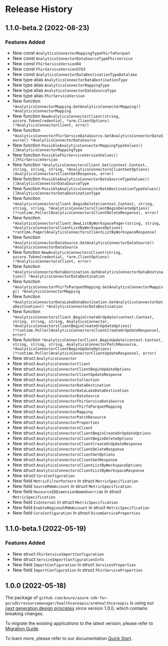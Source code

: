 # Release History

## 1.1.0-beta.2 (2022-08-23)
### Features Added

- New const `AnalyticsConnectorMappingTypeFhirToParquet`
- New const `AnalyticsConnectorDataSourceTypeFhirservice`
- New const `FhirServiceVersionR4`
- New const `FhirServiceVersionSTU3`
- New const `AnalyticsConnectorDataDestinationTypeDatalake`
- New type alias `AnalyticsConnectorDataDestinationType`
- New type alias `AnalyticsConnectorMappingType`
- New type alias `AnalyticsConnectorDataSourceType`
- New type alias `FhirServiceVersion`
- New function `*AnalyticsConnectorMapping.GetAnalyticsConnectorMapping() *AnalyticsConnectorMapping`
- New function `NewAnalyticsConnectorClient(string, azcore.TokenCredential, *arm.ClientOptions) (*AnalyticsConnectorClient, error)`
- New function `*AnalyticsConnectorFhirServiceDataSource.GetAnalyticsConnectorDataSource() *AnalyticsConnectorDataSource`
- New function `PossibleAnalyticsConnectorMappingTypeValues() []AnalyticsConnectorMappingType`
- New function `PossibleFhirServiceVersionValues() []FhirServiceVersion`
- New function `*AnalyticsConnectorsClient.Get(context.Context, string, string, string, *AnalyticsConnectorsClientGetOptions) (AnalyticsConnectorsClientGetResponse, error)`
- New function `PossibleAnalyticsConnectorDataSourceTypeValues() []AnalyticsConnectorDataSourceType`
- New function `PossibleAnalyticsConnectorDataDestinationTypeValues() []AnalyticsConnectorDataDestinationType`
- New function `*AnalyticsConnectorsClient.BeginDelete(context.Context, string, string, string, *AnalyticsConnectorsClientBeginDeleteOptions) (*runtime.Poller[AnalyticsConnectorsClientDeleteResponse], error)`
- New function `*AnalyticsConnectorsClient.NewListByWorkspacePager(string, string, *AnalyticsConnectorsClientListByWorkspaceOptions) *runtime.Pager[AnalyticsConnectorsClientListByWorkspaceResponse]`
- New function `*AnalyticsConnectorDataSource.GetAnalyticsConnectorDataSource() *AnalyticsConnectorDataSource`
- New function `NewAnalyticsConnectorsClient(string, azcore.TokenCredential, *arm.ClientOptions) (*AnalyticsConnectorsClient, error)`
- New function `*AnalyticsConnectorDataDestination.GetAnalyticsConnectorDataDestination() *AnalyticsConnectorDataDestination`
- New function `*AnalyticsConnectorFhirToParquetMapping.GetAnalyticsConnectorMapping() *AnalyticsConnectorMapping`
- New function `*AnalyticsConnectorDataLakeDataDestination.GetAnalyticsConnectorDataDestination() *AnalyticsConnectorDataDestination`
- New function `*AnalyticsConnectorsClient.BeginCreateOrUpdate(context.Context, string, string, string, AnalyticsConnector, *AnalyticsConnectorsClientBeginCreateOrUpdateOptions) (*runtime.Poller[AnalyticsConnectorsClientCreateOrUpdateResponse], error)`
- New function `*AnalyticsConnectorClient.BeginUpdate(context.Context, string, string, string, AnalyticsConnectorPatchResource, *AnalyticsConnectorClientBeginUpdateOptions) (*runtime.Poller[AnalyticsConnectorClientUpdateResponse], error)`
- New struct `AnalyticsConnector`
- New struct `AnalyticsConnectorClient`
- New struct `AnalyticsConnectorClientBeginUpdateOptions`
- New struct `AnalyticsConnectorClientUpdateResponse`
- New struct `AnalyticsConnectorCollection`
- New struct `AnalyticsConnectorDataDestination`
- New struct `AnalyticsConnectorDataLakeDataDestination`
- New struct `AnalyticsConnectorDataSource`
- New struct `AnalyticsConnectorFhirServiceDataSource`
- New struct `AnalyticsConnectorFhirToParquetMapping`
- New struct `AnalyticsConnectorMapping`
- New struct `AnalyticsConnectorPatchResource`
- New struct `AnalyticsConnectorProperties`
- New struct `AnalyticsConnectorsClient`
- New struct `AnalyticsConnectorsClientBeginCreateOrUpdateOptions`
- New struct `AnalyticsConnectorsClientBeginDeleteOptions`
- New struct `AnalyticsConnectorsClientCreateOrUpdateResponse`
- New struct `AnalyticsConnectorsClientDeleteResponse`
- New struct `AnalyticsConnectorsClientGetOptions`
- New struct `AnalyticsConnectorsClientGetResponse`
- New struct `AnalyticsConnectorsClientListByWorkspaceOptions`
- New struct `AnalyticsConnectorsClientListByWorkspaceResponse`
- New struct `CorsConfiguration`
- New field `MetricFilterPattern` in struct `MetricSpecification`
- New field `SourceMdmAccount` in struct `MetricSpecification`
- New field `ResourceIDDimensionNameOverride` in struct `MetricSpecification`
- New field `IsInternal` in struct `MetricSpecification`
- New field `EnableRegionalMdmAccount` in struct `MetricSpecification`
- New field `CorsConfiguration` in struct `DicomServiceProperties`


## 1.1.0-beta.1 (2022-05-19)
### Features Added

- New struct `FhirServiceImportConfiguration`
- New struct `ServiceImportConfigurationInfo`
- New field `ImportConfiguration` in struct `ServicesProperties`
- New field `ImportConfiguration` in struct `FhirServiceProperties`


## 1.0.0 (2022-05-18)

The package of `github.com/Azure/azure-sdk-for-go/sdk/resourcemanager/healthcareapis/armhealthcareapis` is using our [next generation design principles](https://azure.github.io/azure-sdk/general_introduction.html) since version 1.0.0, which contains breaking changes.

To migrate the existing applications to the latest version, please refer to [Migration Guide](https://aka.ms/azsdk/go/mgmt/migration).

To learn more, please refer to our documentation [Quick Start](https://aka.ms/azsdk/go/mgmt).